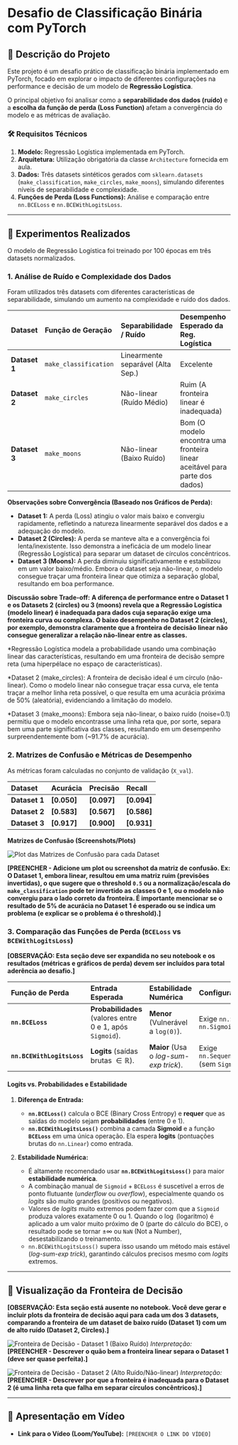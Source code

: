 # Desafio de Classificação Binária com PyTorch 

## 📌 Descrição do Projeto

Este projeto é um desafio prático de classificação binária implementado em PyTorch, focado em explorar o impacto de diferentes configurações na performance e decisão de um modelo de **Regressão Logística**.

O principal objetivo foi analisar como a **separabilidade dos dados (ruído)** e a **escolha da função de perda (Loss Function)** afetam a convergência do modelo e as métricas de avaliação.

### 🛠️ Requisitos Técnicos

1.  **Modelo:** Regressão Logística implementada em PyTorch.
2.  **Arquitetura:** Utilização obrigatória da classe `Architecture` fornecida em aula.
3.  **Dados:** Três datasets sintéticos gerados com `sklearn.datasets` (`make_classification`, `make_circles`, `make_moons`), simulando diferentes níveis de separabilidade e complexidade.
4.  **Funções de Perda (Loss Functions):** Análise e comparação entre `nn.BCELoss` e `nn.BCEWithLogitsLoss`.

---

## 🔬 Experimentos Realizados

O modelo de Regressão Logística foi treinado por 100 épocas em três datasets normalizados.

### 1. Análise de Ruído e Complexidade dos Dados

Foram utilizados três datasets com diferentes características de separabilidade, simulando um aumento na complexidade e ruído dos dados.

| Dataset | Função de Geração | Separabilidade / Ruído | Desempenho Esperado da Reg. Logística |
| :--- | :--- | :--- | :--- |
| **Dataset 1** | `make_classification` | Linearmente separável (Alta Sep.) | Excelente |
| **Dataset 2** | `make_circles` | Não-linear (Ruído Médio) | Ruim (A fronteira linear é inadequada) |
| **Dataset 3** | `make_moons` | Não-linear (Baixo Ruído) | Bom (O modelo encontra uma fronteira linear aceitável para parte dos dados) |

**Observações sobre Convergência (Baseado nos Gráficos de Perda):**

* **Dataset 1:** A perda (Loss) atingiu o valor mais baixo e convergiu rapidamente, refletindo a natureza linearmente separável dos dados e a adequação do modelo.
* **Dataset 2 (Circles):** A perda se manteve alta e a convergência foi lenta/inexistente. Isso demonstra a ineficácia de um modelo linear (Regressão Logística) para separar um dataset de círculos concêntricos.
* **Dataset 3 (Moons):** A perda diminuiu significativamente e estabilizou em um valor baixo/médio. Embora o dataset seja não-linear, o modelo consegue traçar uma fronteira linear que otimiza a separação global, resultando em boa performance.

**Discussão sobre Trade-off:**
**A diferença de performance entre o Dataset 1 e os Datasets 2 (circles) ou 3 (moons) revela que a Regressão Logística (modelo linear) é inadequada para dados cuja separação exige uma fronteira curva ou complexa. O baixo desempenho no Dataset 2 (circles), por exemplo, demonstra claramente que a fronteira de decisão linear não consegue generalizar a relação não-linear entre as classes.**

*Regressão Logística modela a probabilidade usando uma combinação linear das características, resultando em uma fronteira de decisão sempre reta (uma hiperpélace no espaço de características).

*Dataset 2 (make_circles): A fronteira de decisão ideal é um círculo (não-linear). Como o modelo linear não consegue traçar essa curva, ele tenta traçar a melhor linha reta possível, o que resulta em uma acurácia próxima de 50% (aleatória), evidenciando a limitação do modelo.

*Dataset 3 (make_moons): Embora seja não-linear, o baixo ruído (noise=0.1) permitiu que o modelo encontrasse uma linha reta que, por sorte, separa bem uma parte significativa das classes, resultando em um desempenho surpreendentemente bom (~91.7% de acurácia).

### 2. Matrizes de Confusão e Métricas de Desempenho

As métricas foram calculadas no conjunto de validação (`X_val`).

| Dataset | Acurácia | Precisão | Recall |
| :--- | :--- | :--- | :--- |
| **Dataset 1** | **[0.050]** | **[0.097]** | **[0.094]** |
| **Dataset 2** | **[0.583]** | **[0.567]** | **[0.586]** |
| **Dataset 3** | **[0.917]** | **[0.900]** | **[0.931]** |

**Matrizes de Confusão (Screenshots/Plots)**

![Plot das Matrizes de Confusão para cada Dataset](caminho/para/seus/plots_matriz_confusao.png)

**[PREENCHER - Adicione um plot ou screenshot da matriz de confusão. Ex: O Dataset 1, embora linear, resultou em uma matriz ruim (previsões invertidas), o que sugere que o threshold `0.5` ou a normalização/escala do `make_classification` pode ter invertido as classes 0 e 1, ou o modelo não convergiu para o lado correto da fronteira. É importante mencionar se o resultado de 5% de acurácia no Dataset 1 é esperado ou se indica um problema (e explicar se o problema é o threshold).]**

### 3. Comparação das Funções de Perda (`BCELoss` vs `BCEWithLogitsLoss`)

**[OBSERVAÇÃO: Esta seção deve ser expandida no seu notebook e os resultados (métricas e gráficos de perda) devem ser incluídos para total aderência ao desafio.]**

| Função de Perda | Entrada Esperada | Estabilidade Numérica | Configuração do Modelo |
| :--- | :--- | :--- | :--- |
| **`nn.BCELoss`** | **Probabilidades** (valores entre 0 e 1, após `Sigmoid`). | **Menor** (Vulnerável a `log(0)`). | Exige `nn.Sequential(..., nn.Sigmoid())` |
| **`nn.BCEWithLogitsLoss`** | **Logits** (saídas brutas $\in \mathbb{R}$). | **Maior** (Usa o *log-sum-exp trick*). | Exige `nn.Sequential(nn.Linear(...))` (sem `Sigmoid`) |

#### Logits vs. Probabilidades e Estabilidade

1.  **Diferença de Entrada:**
    * **`nn.BCELoss()`** calcula o BCE (Binary Cross Entropy) e **requer** que as saídas do modelo sejam **probabilidades** (entre $0$ e $1$).
    * **`nn.BCEWithLogitsLoss()`** combina a camada **Sigmoid** e a função **`BCELoss`** em uma única operação. Ela espera **logits** (pontuações brutas do `nn.Linear`) como entrada.

2.  **Estabilidade Numérica:**
    * É altamente recomendado usar **`nn.BCEWithLogitsLoss()`** para maior **estabilidade numérica**.
    * A combinação manual de `Sigmoid` + `BCELoss` é suscetível a erros de ponto flutuante (*underflow* ou *overflow*), especialmente quando os *logits* são muito grandes (positivos ou negativos).
    * Valores de *logits* muito extremos podem fazer com que a `Sigmoid` produza valores exatamente $0$ ou $1$. Quando o $\log$ (logaritmo) é aplicado a um valor muito próximo de $0$ (parte do cálculo do BCE), o resultado pode se tornar $\pm\infty$ ou `NaN` (Not a Number), desestabilizando o treinamento.
    * `nn.BCEWithLogitsLoss()` supera isso usando um método mais estável (*log-sum-exp trick*), garantindo cálculos precisos mesmo com *logits* extremos.

---

## 🎨 Visualização da Fronteira de Decisão

**[OBSERVAÇÃO: Esta seção está ausente no notebook. Você deve gerar e incluir plots da fronteira de decisão aqui para cada um dos 3 datasets, comparando a fronteira de um dataset de baixo ruído (Dataset 1) com um de alto ruído (Dataset 2, Circles).]**

![Fronteira de Decisão - Dataset 1 (Baixo Ruído)](caminho/para/plot_db_dataset1.png)
*Interpretação:* **[PREENCHER - Descrever o quão bem a fronteira linear separa o Dataset 1 (deve ser quase perfeita).]**

![Fronteira de Decisão - Dataset 2 (Alto Ruído/Não-linear)](caminho/para/plot_db_dataset2.png)
*Interpretação:* **[PREENCHER - Descrever por que a fronteira é inadequada para o Dataset 2 (é uma linha reta que falha em separar círculos concêntricos).]**

---

## 🎥 Apresentação em Vídeo

* **Link para o Vídeo (Loom/YouTube):** `[PREENCHER O LINK DO VÍDEO]`
